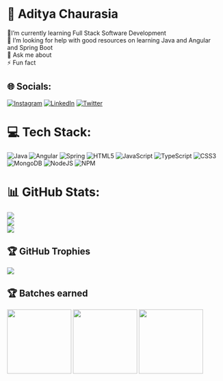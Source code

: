 # 💫 Aditya Chaurasia
🔭I’m currently learning Full Stack Software Development<br>👯 I’m looking for help with good resources on learning Java and Angular and Spring Boot<br>💬 Ask me about<br>⚡ Fun fact


## 🌐 Socials:
[![Instagram](https://img.shields.io/badge/Instagram-%23E4405F.svg?logo=Instagram&logoColor=white)](https://instagram.com/mr._adi._) [![LinkedIn](https://img.shields.io/badge/LinkedIn-%230077B5.svg?logo=linkedin&logoColor=white)](https://linkedin.com/in/chaurasiaaditya) [![Twitter](https://img.shields.io/badge/Twitter-%231DA1F2.svg?logo=Twitter&logoColor=white)](https://twitter.com/ChaurasiAditya) 

# 💻 Tech Stack:
![Java](https://img.shields.io/badge/java-%23ED8B00.svg?style=for-the-badge&logo=java&logoColor=white) ![Angular](https://img.shields.io/badge/angular-%23DD0031.svg?style=for-the-badge&logo=angular&logoColor=white) ![Spring](https://img.shields.io/badge/spring-%236DB33F.svg?style=for-the-badge&logo=spring&logoColor=white) ![HTML5](https://img.shields.io/badge/html5-%23E34F26.svg?style=for-the-badge&logo=html5&logoColor=white) ![JavaScript](https://img.shields.io/badge/javascript-%23323330.svg?style=for-the-badge&logo=javascript&logoColor=%23F7DF1E) ![TypeScript](https://img.shields.io/badge/typescript-%23007ACC.svg?style=for-the-badge&logo=typescript&logoColor=white) ![CSS3](https://img.shields.io/badge/css3-%231572B6.svg?style=for-the-badge&logo=css3&logoColor=white)  ![MongoDB](https://img.shields.io/badge/MongoDB-%234ea94b.svg?style=for-the-badge&logo=mongodb&logoColor=white)  ![NodeJS](https://img.shields.io/badge/node.js-6DA55F?style=for-the-badge&logo=node.js&logoColor=white) ![NPM](https://img.shields.io/badge/NPM-%23000000.svg?style=for-the-badge&logo=npm&logoColor=white)
# 📊 GitHub Stats:
![](https://github-readme-stats.vercel.app/api?username=ChaurasiaAditya&theme=shades-of-purple&hide_border=false&include_all_commits=true&count_private=true)<br/>
![](https://github-readme-streak-stats.herokuapp.com/?user=ChaurasiaAditya&theme=shades-of-purple&hide_border=false)<br/>
![](https://github-readme-stats.vercel.app/api/top-langs/?username=ChaurasiaAditya&theme=shades-of-purple&hide_border=false&include_all_commits=true&count_private=true&layout=compact)

## 🏆 GitHub Trophies
![](https://github-profile-trophy.vercel.app/?username=ChaurasiaAditya&theme=radical&no-frame=false&no-bg=false&margin-w=4)

## 🏆 Batches earned
<!-- ![](https://res.cloudinary.com/dduwkdctl/image/upload/v1669735270/Chaurasiaaditya.in/stickers%20github/sticker1_eg3ovg.webp) -->
<img src="https://res.cloudinary.com/dduwkdctl/image/upload/v1669735270/Chaurasiaaditya.in/stickers%20github/sticker1_eg3ovg.webp" width="150px"> <img src="https://res.cloudinary.com/dduwkdctl/image/upload/v1669735270/Chaurasiaaditya.in/stickers%20github/sticker_2_mihjr9.webp" width="150px"> <img src="https://res.cloudinary.com/dduwkdctl/image/upload/v1669735601/Chaurasiaaditya.in/stickers%20github/sticker_3_xhwk4y.webp" width="150px"> 
<!-- ![](https://res.cloudinary.com/dduwkdctl/image/upload/v1669735270/Chaurasiaaditya.in/stickers%20github/sticker_2_mihjr9.webp) -->

<!-- Proudly created with GPRM ( https://gprm.itsvg.in ) -->
